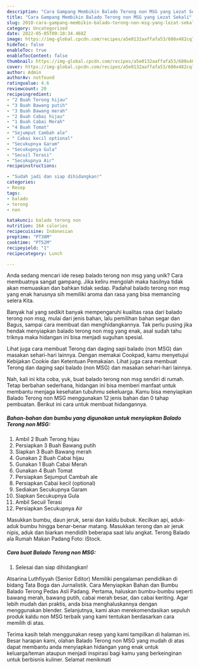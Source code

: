 ```yaml
---
description: "Cara Gampang Membikin Balado Terong non MSG yang Lezat Sekali"
title: "Cara Gampang Membikin Balado Terong non MSG yang Lezat Sekali"
slug: 2010-cara-gampang-membikin-balado-terong-non-msg-yang-lezat-sekali
category: Uncategorized
date: 2022-05-05T09:10:34.468Z
image: https://img-global.cpcdn.com/recipes/a5e0132aaffafa53/680x482cq70/balado-terong-non-msg-foto-resep-utama.jpg
hideToc: false
enableToc: true
enableTocContent: false
thumbnail: https://img-global.cpcdn.com/recipes/a5e0132aaffafa53/680x482cq70/balado-terong-non-msg-foto-resep-utama.jpg
cover: https://img-global.cpcdn.com/recipes/a5e0132aaffafa53/680x482cq70/balado-terong-non-msg-foto-resep-utama.jpg
author: Admin
authorAv: notfound
ratingvalue: 4.6
reviewcount: 20
recipeingredient:
- "2 Buah Terong hijau"
- "3 Buah Bawang putih"
- "3 Buah Bawang merah"
- "2 Buah Cabai hijau"
- "1 Buah Cabai Merah"
- "4 Buah Tomat"
- "Sejumput Cambah ale"
- " Cabai kecil optional"
- "Secukupnya Garam"
- "Secukupnya Gula"
- "Secuil Terasi"
- "Secukupnya Air"
recipeinstructions:

- "Sudah jadi dan siap dihidangkan!"
categories:
- Resep
tags:
- balado
- terong
- non

katakunci: balado terong non 
nutrition: 164 calories
recipecuisine: Indonesian
preptime: "PT30M"
cooktime: "PT52M"
recipeyield: "1"
recipecategory: Lunch

---
```





Anda sedang mencari ide resep balado terong non msg yang unik? Cara membuatnya sangat gampang. Jika keliru mengolah maka hasilnya tidak akan memuaskan dan bahkan tidak sedap. Padahal balado terong non msg yang enak harusnya sih memiliki aroma dan rasa yang bisa memancing selera Kita.





Banyak hal yang sedikit banyak mempengaruhi kualitas rasa dari balado terong non msg, mulai dari jenis bahan, lalu pemilihan bahan segar dan Bagus, sampai cara membuat dan menghidangkannya. Tak perlu pusing jika hendak menyiapkan balado terong non msg yang enak,      asal sudah tahu triknya maka hidangan ini bisa menjadi suguhan spesial.














Lihat juga cara membuat Terong dan daging sapi balado (non MSG) dan masakan sehari-hari lainnya. Dengan memakai Cookpad, kamu menyetujui Kebijakan Cookie dan Ketentuan Pemakaian. Lihat juga cara membuat Terong dan daging sapi balado (non MSG) dan masakan sehari-hari lainnya.






Nah, kali ini kita coba, yuk, buat balado terong non msg sendiri di rumah. Tetap berbahan sederhana, hidangan ini bisa memberi manfaat untuk membantu menjaga kesehatan tubuhmu sekeluarga. Kamu bisa menyiapkan Balado Terong non MSG menggunakan 12 jenis bahan dan 0 tahap pembuatan. Berikut ini cara untuk membuat hidangannya.

<!--inarticleads1-->

##### Bahan-bahan dan bumbu yang digunakan untuk menyiapkan Balado Terong non MSG:

1. Ambil 2 Buah Terong hijau
1. Persiapkan 3 Buah Bawang putih
1. Siapkan 3 Buah Bawang merah
1. Gunakan 2 Buah Cabai hijau
1. Gunakan 1 Buah Cabai Merah
1. Gunakan 4 Buah Tomat
1. Persiapkan Sejumput Cambah ale
1. Persiapkan  Cabai kecil (optional)
1. Sediakan Secukupnya Garam
1. Siapkan Secukupnya Gula
1. Ambil Secuil Terasi
1. Persiapkan Secukupnya Air


Masukkan bumbu, daun jeruk, serai dan kaldu bubuk. Kecilkan api, aduk-aduk bumbu hingga benar-benar matang. Masukkan terong dan air jeruk nipis, aduk dan biarkan mendidih beberapa saat lalu angkat. Terong Balado ala Rumah Makan Padang Foto: iStock. 

<!--inarticleads2-->

##### Cara buat Balado Terong non MSG:


1. Selesai dan siap dihidangkan!

Atsarina Luthfiyyah (Senior Editor) Memiliki pengalaman pendidikan di bidang Tata Boga dan Jurnalistik. Cara Menyiapkan Bahan dan Bumbu Balado Terong Pedas Asli Padang. Pertama, haluskan bumbu-bumbu seperti bawang merah, bawang putih, cabai merah besar, dan cabai keriting. Agar lebih mudah dan praktis, anda bisa menghaluskannya dengan menggunakan blender. Selanjutnya, kami akan merekomendasikan sepuluh produk kaldu non MSG terbaik yang kami tentukan berdasarkan cara memilih di atas. 

Terima kasih telah menggunakan resep yang kami tampilkan di halaman ini. Besar harapan kami, olahan Balado Terong non MSG yang mudah di atas dapat membantu anda menyiapkan hidangan yang enak untuk keluarga/teman ataupun menjadi inspirasi bagi kamu yang berkeinginan untuk berbisnis kuliner. Selamat menikmati
